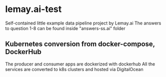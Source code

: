 # lemay.ai-test
Self-contained little example data pipeline project by Lemay.ai
The answers to question 1-8 can be found inside "answers-ss.ai" folder

## Kubernetes conversion from docker-compose, DockerHub
The producer and consumer apps are dockerized with dockerhub
All the services are converted to k8s clusters and hosted via DigitalOcean


